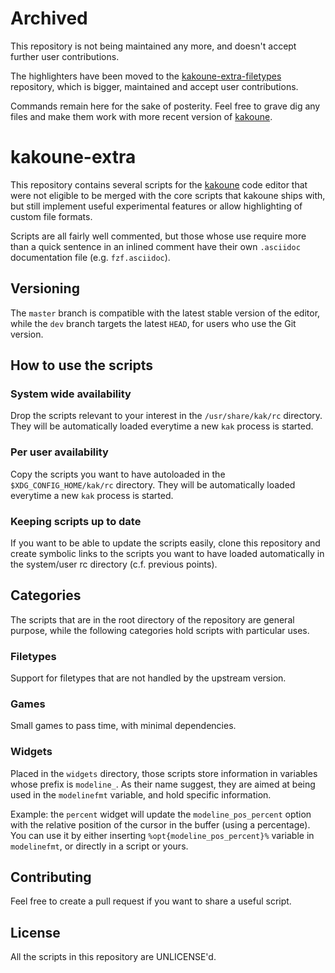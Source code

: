 # Archived

This repository is not being maintained any more, and doesn't accept further
user contributions.

The highlighters have been moved to the
[kakoune-extra-filetypes](https://github.com/kakoune-editor/kakoune-extra-filetypes)
repository, which is bigger, maintained and accept user contributions.

Commands remain here for the sake of posterity. Feel free to
grave dig any files and make them work with more recent version of
[kakoune]("https://github.com/mawww/kakoune").

# kakoune-extra

This repository contains several scripts for the
[kakoune]("https://github.com/mawww/kakoune") code editor that were not
eligible to be merged with the core scripts that kakoune ships with, but
still implement useful experimental features or allow highlighting of custom
file formats.

Scripts are all fairly well commented, but those whose use require more
than a quick sentence in an inlined comment have their own `.asciidoc`
documentation file (e.g. `fzf.asciidoc`).

## Versioning

The `master` branch is compatible with the latest stable version of the
editor, while the `dev` branch targets the latest `HEAD`, for users who
use the Git version.

## How to use the scripts

### System wide availability

Drop the scripts relevant to your interest in the `/usr/share/kak/rc`
directory. They will be automatically loaded everytime a new `kak` process
is started.

### Per user availability

Copy the scripts you want to have autoloaded in the `$XDG_CONFIG_HOME/kak/rc`
directory. They will be automatically loaded everytime a new `kak` process
is started.

### Keeping scripts up to date

If you want to be able to update the scripts easily, clone this repository
and create symbolic links to the scripts you want to have loaded automatically
in the system/user rc directory (c.f. previous points).

## Categories

The scripts that are in the root directory of the repository are general
purpose, while the following categories hold scripts with particular uses.

### Filetypes

Support for filetypes that are not handled by the upstream version.

### Games

Small games to pass time, with minimal dependencies.

### Widgets

Placed in the `widgets` directory, those scripts store information in
variables whose prefix is `modeline_`. As their name suggest, they are aimed
at being used in the `modelinefmt` variable, and hold specific information.

Example: the `percent` widget will update the `modeline_pos_percent`
option with the relative position of the cursor in the buffer (using a
percentage). You can use it by either inserting `%opt{modeline_pos_percent}%`
variable in `modelinefmt`, or directly in a script or yours.

## Contributing

Feel free to create a pull request if you want to share a useful script.

## License

All the scripts in this repository are UNLICENSE'd.
